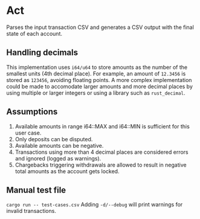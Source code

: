 # Act

Parses the input transaction CSV and generates a CSV output with the final state
of each account.

## Handling decimals

This implementation uses `i64/u64` to store amounts as the number of the
smallest units (4th decimal place). For example, an amount of `12.3456` is
stored as `123456`, avoiding floating points. A more complex implementation
could be made to accomodate larger amounts and more decimal places by using
multiple or larger integers or using a library such as `rust_decimal`.

## Assumptions

1. Available amounts in range i64::MAX and i64::MIN is sufficient for this user
   case.
2. Only deposits can be disputed.
3. Available amounts can be negative.
4. Transactions using more than 4 decimal places are considered errors and
   ignored (logged as warnings).
5. Chargebacks triggering withdrawals are allowed to result in negative total
   amounts as the account gets locked.

## Manual test file

`cargo run -- test-cases.csv`
Adding `-d/--debug` will print warnings for invalid transactions.
